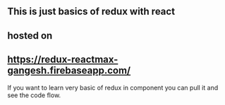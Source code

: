 ## This is just basics of redux with react
## hosted on
## https://redux-reactmax-gangesh.firebaseapp.com/

If you want to learn very basic of redux in component you can pull it and see the code flow.
